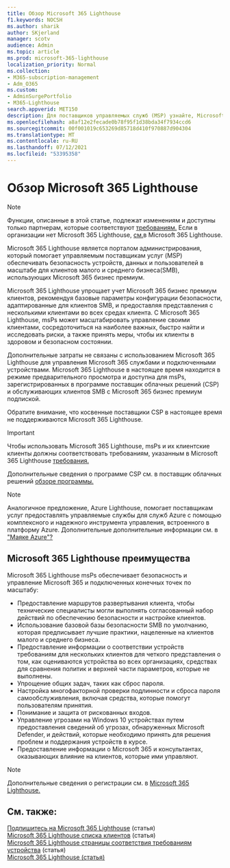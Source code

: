 ```yaml
---
title: Обзор Microsoft 365 Lighthouse
f1.keywords: NOCSH
ms.author: sharik
author: SKjerland
manager: scotv
audience: Admin
ms.topic: article
ms.prod: microsoft-365-lighthouse
localization_priority: Normal
ms.collection:
- M365-subscription-management
- Adm_O365
ms.custom:
- AdminSurgePortfolio
- M365-Lighthouse
search.appverid: MET150
description: Для поставщиков управляемых служб (MSP) узнайте, Microsoft 365 Lighthouse помочь вам обеспечить безопасность клиентов и управлять ими в одном расположении.
ms.openlocfilehash: a8af12e2fecade0b78f95f1d38bda34f7934ccd6
ms.sourcegitcommit: 00f001019c653269d85718d410f970887d904304
ms.translationtype: MT
ms.contentlocale: ru-RU
ms.lasthandoff: 07/12/2021
ms.locfileid: "53395358"
---
```

# <a name="overview-of-microsoft-365-lighthouse"></a>Обзор Microsoft 365 Lighthouse

> [!NOTE]
> Функции, описанные в этой статье, подлежат изменениям и доступны только партнерам, которые соответствуют [требованиям.](m365-lighthouse-requirements.md) Если в организации нет Microsoft 365 Lighthouse, [см.](m365-lighthouse-sign-up.md)в Microsoft 365 Lighthouse.

Microsoft 365 Lighthouse является порталом администрирования, который помогает управляемым поставщикам услуг (MSP) обеспечивать безопасность устройств, данных и пользователей в масштабе для клиентов малого и среднего бизнеса(SMB), использующих Microsoft 365 бизнес премиум. 

Microsoft 365 Lighthouse упрощает учет Microsoft 365 бизнес премиум клиентов, рекомендуя базовые параметры конфигурации безопасности, адаптированные для клиентов SMB, и предоставляя представления с несколькими клиентами во всех средах клиента. С Microsoft 365 Lighthouse, msPs может масштабировать управление своими клиентами, сосредоточиться на наиболее важных, быстро найти и исследовать риски, а также принять меры, чтобы их клиенты в здоровом и безопасном состоянии.

Дополнительные затраты не связаны с использованием Microsoft 365 Lighthouse для управления Microsoft 365 службами и подключенными устройствами. Microsoft 365 Lighthouse в настоящее время находится в режиме предварительного просмотра и доступна для msPs, зарегистрированных в программе поставщик облачных решений (CSP) и обслуживающих клиентов SMB с Microsoft 365 бизнес премиум подпиской.

Обратите внимание, что косвенные поставщики CSP в настоящее время не поддерживаются Microsoft 365 Lighthouse. 

> [!IMPORTANT] 
> Чтобы использовать Microsoft 365 Lighthouse, msPs и их клиентские клиенты должны соответствовать требованиям, указанным в Microsoft 365 Lighthouse [требования.](m365-lighthouse-requirements.md)     

Дополнительные сведения о программе CSP см. в поставщик облачных решений [обзоре программы.](/partner-center/csp-overview)

> [!NOTE]  
> Аналогичное предложение, Azure Lighthouse, помогает поставщикам услуг предоставлять управляемые службы для служб Azure с помощью комплексного и надежного инструмента управления, встроенного в платформу Azure. Дополнительные дополнительные информации см. в ["Маяке Azure"?](/azure/lighthouse/overview)   

## <a name="microsoft-365-lighthouse-benefits"></a>Microsoft 365 Lighthouse преимущества

Microsoft 365 Lighthouse msPs обеспечивает безопасность и управление Microsoft 365 и подключенных конечных точек по масштабу:

- Предоставление маршрутов развертывания клиента, чтобы технические специалисты могли выполнять согласованный набор действий по обеспечению безопасности и настройке клиентов. 
- Использование базовой базы безопасности SMB по умолчанию, которая предписывает лучшие практики, нацеленные на клиентов малого и среднего бизнеса. 
- Предоставление информации о соответствии устройств требованиям для нескольких клиентов для четкого представления о том, как оцениваются устройства во всех организациях, средствах для сравнения политик и верхней части параметров, которые не выполнены. 
- Упрощение общих задач, таких как сброс пароля.
- Настройка многофакторной проверки подлинности и сброса пароля самообслуживления, включая средства, которые помогут пользователям принятия. 
- Понимание и защита от рискованных входов.
- Управление угрозами на Windows 10 устройствах путем предоставления сведений об угрозах, обнаруженных Microsoft Defender, и действий, которые необходимо принять для решения проблем и поддержания устройств в курсе.
- Предоставление информации о Microsoft 365 и консультантах, оказывающих влияние на клиентов, которые ими управляют.

> [!NOTE] 
> Дополнительные сведения о регистрации см. в [Microsoft 365 Lighthouse.](m365-lighthouse-sign-up.md)

## <a name="related-content"></a>См. также:

[Подпишитесь на Microsoft 365 Lighthouse](m365-lighthouse-sign-up.md) (статья)\
[Microsoft 365 Lighthouse списка клиентов](m365-lighthouse-tenant-list-overview.md) (статья)\
[Microsoft 365 Lighthouse страницы соответствия требованиям устройства](m365-lighthouse-device-compliance-page-overview.md) (статья)\
[Microsoft 365 Lighthouse (статья)](m365-lighthouse-faq.yml)